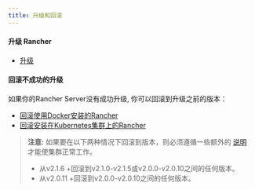 ```yaml
---
title: 升级和回滚
---
```


#### 升级 Rancher

- [升级](/docs/upgrades/upgrades/)

#### 回滚不成功的升级

如果你的Rancher Server没有成功升级, 你可以回滚到升级之前的版本：

- [回滚使用Docker安装的Rancher](/docs/upgrades/single-node-rollbacks)
- [回滚安装在Kubernetes集群上的Rancher](/docs/upgrades/ha-server-rollbacks)


> **注意:** 如果要在以下两种情况下回滚到版本，则必须遵循一些额外的 [说明](/docs/upgrades/rollbacks/) 才能使集群正常工作。
>
> - 从v2.1.6 +回滚到v2.1.0-v2.1.5或v2.0.0-v2.0.10之间的任何版本。
> - 从v2.0.11 +回滚到v2.0.0-v2.0.10之间的任何版本。
